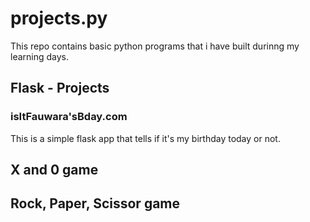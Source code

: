 # projects.py
This repo contains basic python programs that i have built durinng my learning days.

## Flask - Projects
### isItFauwara'sBday.com
This is a simple flask app that tells if it's my birthday today or not.

## X and 0 game
## Rock, Paper, Scissor game
